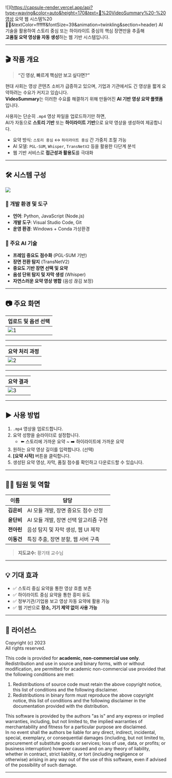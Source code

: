![](https://capsule-render.vercel.app/api?type=waving&color=auto&height=170&text=🧀%20VideoSummary%20-%20영상 요약 웹 시스템%20🙋‍♀️&textColor=ffffff&fontSize=39&animation=twinkling&section=header)
AI 기술을 활용하여 스토리 중심 또는 하이라이트 중심의 핵심 장면만을 추출해  
**고품질 요약 영상을 자동 생성**하는 웹 기반 시스템입니다.

---

## 🎬 작품 개요

> **“긴 영상, 빠르게 핵심만 보고 싶다면?”**

현대 사회는 영상 콘텐츠 소비가 급증하고 있으며, 기업과 기관에서도 긴 영상을 짧게 요약하려는 수요가 커지고 있습니다.  
**VideoSummary**는 이러한 수요를 해결하기 위해 만들어진 **AI 기반 영상 요약 플랫폼**입니다.

사용자는 단순히 `.mp4` 영상 파일을 업로드하기만 하면,  
AI가 자동으로 **스토리 기반** 또는 **하이라이트 기반**으로 요약 영상을 생성하여 제공합니다.

- 요약 방식: `스토리 중심` ↔ `하이라이트 중심` 간 가중치 조절 가능  
- AI 모델: `PGL-SUM`, `Whisper`, `TransNetV2` 등을 활용한 다단계 분석
- 웹 기반 서비스로 **접근성과 활용도**를 극대화

---

## 🛠️ 시스템 구성

![](https://github.com/user-attachments/assets/1ede8a17-e616-4a9f-9d4b-863cdcb2cc1f)


### 🔧 개발 환경 및 도구
- **언어**: Python, JavaScript (Node.js)
- **개발 도구**: Visual Studio Code, Git
- **운영 환경**: Windows + Conda 가상환경

### 🤖 주요 AI 기술
- **프레임 중요도 점수화** (PGL-SUM 기반)
- **장면 전환 탐지** (TransNetV2)
- **중요도 기반 장면 선택 및 요약**
- **음성 단위 탐지 및 자막 생성** (Whisper)
- **자연스러운 요약 영상 병합** (음성 끊김 보정)

---

## 📷 주요 화면

| 업로드 및 옵션 선택 |
|---------------------|
| ![1](https://github.com/user-attachments/assets/1878b8cd-2bbf-4fb2-aca6-532cd38ae4dc) |

---

| 요약 처리 과정 |
|----------------|
| ![2](https://github.com/user-attachments/assets/35f2ed3e-4e28-4192-acdb-5288e9e3d1eb) |

---

| 요약 결과 |
|-----------|
| ![3](https://github.com/user-attachments/assets/0ac5f2b9-6856-4d14-8246-10129e40c634) |

---

## ▶️ 사용 방법

1. `.mp4` 영상을 업로드합니다.
2. 요약 성향을 슬라이더로 설정합니다.  
   - ⬅️ 스토리에 가까운 요약 ~ ➡️ 하이라이트에 가까운 요약  
3. 원하는 요약 영상 길이를 입력합니다. (선택)
4. **[요약 시작]** 버튼을 클릭합니다.
5. 생성된 요약 영상, 자막, 품질 점수를 확인하고 다운로드할 수 있습니다.


---

## 👩‍💻 팀원 및 역할

| 이름 | 담당 |
|------|------|
| **김은비** | AI 모듈 개발, 장면 중요도 점수 산정 |
| **윤단비** | AI 모듈 개발, 장면 선택 알고리즘 구현 |
| **전아린** | 음성 탐지 및 자막 생성, 웹 UI 제작 |
| **이동건** | 특징 추출, 장면 분할, 웹 서버 구축 |

> **지도교수:** 황기태 교수님

---

## 💡 기대 효과

- ✅ 스토리 중심 요약을 통한 영상 흐름 보존
- ✅ 하이라이트 중심 요약을 통한 흥미 유도
- ✅ 정부기관/기업용 보고 영상 자동 요약에 활용 가능
- ✅ 웹 기반으로 **장소, 기기 제약 없이 사용 가능**

---

## 📃 라이선스

Copyright (c) 2023  
All rights reserved.

This code is provided for **academic, non-commercial use only**. Redistribution and use in source and binary forms, with or without modification, are permitted for academic non-commercial use provided that the following conditions are met:

1. Redistributions of source code must retain the above copyright notice, this list of conditions and the following disclaimer.  
2. Redistributions in binary form must reproduce the above copyright notice, this list of conditions and the following disclaimer in the documentation provided with the distribution.

This software is provided by the authors "as is" and any express or implied warranties, including, but not limited to, the implied warranties of merchantability and fitness for a particular purpose are disclaimed.  
In no event shall the authors be liable for any direct, indirect, incidental, special, exemplary, or consequential damages (including, but not limited to, procurement of substitute goods or services; loss of use, data, or profits; or business interruption) however caused and on any theory of liability, whether in contract, strict liability, or tort (including negligence or otherwise) arising in any way out of the use of this software, even if advised of the possibility of such damage.

---
